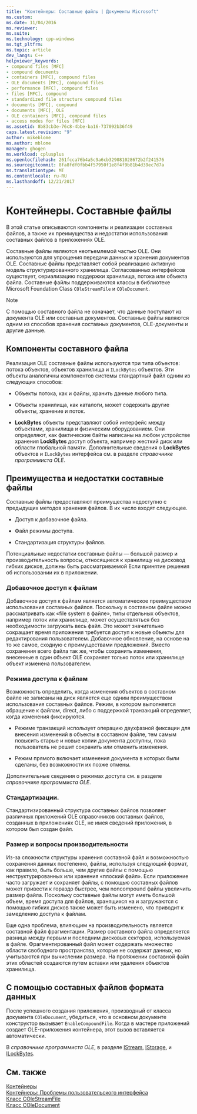 ```yaml
---
title: "Контейнеры: Составные файлы | Документы Microsoft"
ms.custom: 
ms.date: 11/04/2016
ms.reviewer: 
ms.suite: 
ms.technology: cpp-windows
ms.tgt_pltfrm: 
ms.topic: article
dev_langs: C++
helpviewer_keywords:
- compound files [MFC]
- compound documents
- containers [MFC], compound files
- OLE documents [MFC], compound files
- performance [MFC], compound files
- files [MFC], compound
- standardized file structure compound files
- documents [MFC], compound
- documents [MFC], OLE
- OLE containers [MFC], compound files
- access modes for files [MFC]
ms.assetid: 8b83cb3e-76c8-4bbe-ba16-737092b36f49
caps.latest.revision: "9"
author: mikeblome
ms.author: mblome
manager: ghogen
ms.workload: cplusplus
ms.openlocfilehash: 261fcca76b4a5c9a6cb329081028672b2f241576
ms.sourcegitcommit: 8fa8fdf0fbb4f57950f1e8f4f9b81b4d39ec7d7a
ms.translationtype: MT
ms.contentlocale: ru-RU
ms.lasthandoff: 12/21/2017
---
```

# <a name="containers-compound-files"></a>Контейнеры. Составные файлы
В этой статье описываются компоненты и реализации составных файлов, а также их преимущества и недостатки использования составных файлов в приложениях OLE.  
  
 Составные файлы являются неотъемлемой частью OLE. Они используются для упрощения передачи данных и хранения документов OLE. Составные файлы представляет собой реализацию активную модель структурированного хранилища. Согласованных интерфейсов существует, сериализацию поддержки хранилища, потока или объекта файла. Составные файлы поддерживаются классы в библиотеке Microsoft Foundation Class `COleStreamFile` и `COleDocument`.  
  
> [!NOTE]
>  С помощью составного файла не означает, что данные поступают из документа OLE или составных документов. Составные файлы являются одним из способов хранения составных документов, OLE-документы и другие данные.  
  
##  <a name="_core_components_of_a_compound_file"></a>Компоненты составного файла  
 Реализация OLE составные файлы используются три типа объектов: потока объектов, объектов хранилища и `ILockBytes` объектов. Эти объекты аналогичны компонентов системы стандартный файл одним из следующих способов:  
  
-   Объекты потока, как и файлы, хранить данные любого типа.  
  
-   Объекты хранилища, как каталоги, может содержать другие объекты, хранение и поток.  
  
-   **LockBytes** объекты представляют собой интерфейс между объектами, хранилища и физическим оборудованием. Они определяют, как фактические байты написаны на любом устройстве хранения **LockBytes** доступ объекта, например жесткий диск или области глобальной памяти. Дополнительные сведения о **LockBytes** объектов и `ILockBytes` интерфейса см. в разделе *справочнике программиста OLE*.  
  
##  <a name="_core_advantages_and_disadvantages_of_compound_files"></a>Преимущества и недостатки составные файлы  
 Составные файлы предоставляют преимущества недоступно с предыдущих методов хранения файлов. В их число входят следующее.  
  
-   Доступ к добавочное файла.  
  
-   Файл режимы доступа.  
  
-   Стандартизация структуры файлов.  
  
 Потенциальные недостатки составные файлы — большой размер и производительность вопросы, относящиеся к хранилищу на дисковод гибких дисков, должны быть рассматриваемой Если принятие решения об использовании их в приложении.  
  
###  <a name="_core_incremental_access_to_files"></a>Добавочное доступ к файлам  
 Добавочное доступ к файлам является автоматическое преимуществом использования составных файлов. Поскольку в составном файле можно рассматривать как «file system в файле», типы отдельных объектов, например поток или хранилище, может осуществляться без необходимости загружать весь файл. Это может значительно сокращает время приложения требуется доступ к новые объекты для редактирования пользователем. Добавочное обновление, на основе на то же самое, сходную с преимуществами предложений. Вместо сохранения всего файла так же, чтобы сохранить изменения, внесенные в один объект OLE сохраняет только поток или хранилище объект изменена пользователем.  
  
###  <a name="_core_file_access_modes"></a>Режима доступа к файлам  
 Возможность определить, когда изменения объектов в составном файле не записаны на диск является еще одним преимуществом использования составных файлов. Режим, в котором выполняется обращение к файлам, direct, либо с поддержкой транзакций определяет, когда изменения фиксируются.  
  
-   Режиме транзакций использует операцию двухфазной фиксации для внесения изменений в объекты в составном файле, тем самым повысить старые и новые копии документа доступны, пока пользователь не решит сохранить или отменить изменения.  
  
-   Режим прямого включает изменения документа в которых были сделаны, без возможности их позже отмены.  
  
 Дополнительные сведения о режимах доступа см. в разделе *справочнике программиста OLE*.  
  
###  <a name="_core_standardization"></a>Стандартизации.  
 Стандартизированный структура составных файлов позволяет различных приложений OLE справочников составных файлов, созданных в приложениях OLE, не имея сведений приложения, в котором был создан файл.  
  
###  <a name="_core_size_and_performance_considerations"></a>Размер и вопросы производительности  
 Из-за сложности структуры хранения составной файл и возможностью сохранения данных постепенно, файлы, используя следующий формат, как правило, быть больше, чем другие файлы с помощью неструктурированных или хранения «плоский файл». Если приложение часто загружает и сохраняет файлы, с помощью составных файлов может привести к гораздо быстрее, чем noncompound файлы увеличить размер файла. Поскольку составные файлы могут иметь большой объем, время доступа для файлов, хранящихся на и загружаются с помощью гибких дисков также может быть изменено, что приводит к замедлению доступа к файлам.  
  
 Еще одна проблема, влияющим на производительность является составной файл фрагментации. Размер составного файла определяется разница между первым и последним дисковых секторов, используемая в файле. Фрагментированный файл может содержать множество области свободного пространства, которые не содержат данных, но учитываются при вычислении размера. На протяжении составной файл этих областей создаются путем вставки или удаления объектов хранилища.  
  
##  <a name="_core_using_compound_files_format_for_your_data"></a>С помощью составных файлов формата данных  
 После успешного создания приложения, производный от класса документа `COleDocument`, убедиться, что в основном документе конструктор вызывает `EnableCompoundFile`. Когда в мастере приложений создает OLE-приложения контейнера, этот вызов вставляется автоматически.  
  
 В *справочнике программиста OLE*, в разделе [IStream](http://msdn.microsoft.com/library/windows/desktop/aa380034), [IStorage](http://msdn.microsoft.com/library/windows/desktop/aa380015), и [ILockBytes](http://msdn.microsoft.com/library/windows/desktop/aa379238).  
  
## <a name="see-also"></a>См. также  
 [Контейнеры](../mfc/containers.md)   
 [Контейнеры: Проблемы пользовательского интерфейса](../mfc/containers-user-interface-issues.md)   
 [Класс COleStreamFile](../mfc/reference/colestreamfile-class.md)   
 [Класс COleDocument](../mfc/reference/coledocument-class.md)
